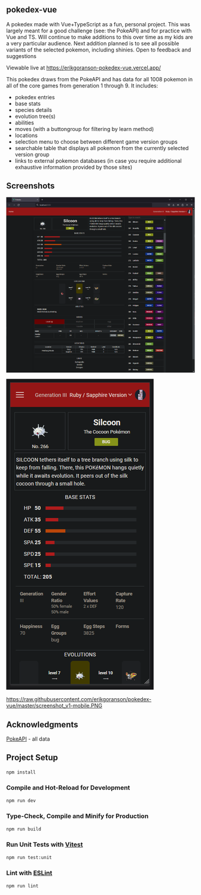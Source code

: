 ## pokedex-vue

A pokedex made with Vue+TypeScript as a fun, personal project. This was largely meant for a good challenge (see: the PokeAPI) and for practice with Vue and TS. Will continue to make additions to this over time as my kids are a very particular audience. Next addition planned is to see all possible variants of the selected pokemon, including shinies. Open to feedback and suggestions

Viewable live at https://erikgoranson-pokedex-vue.vercel.app/

This pokedex draws from the PokeAPI and has data for all 1008 pokemon in all of the core games from generation 1 through 9. It includes:

- pokedex entries
- base stats  
- species details
- evolution tree(s)
- abilities
- moves (with a buttongroup for filtering by learn method)
- locations
- selection menu to choose between different game version groups
- searchable table that displays all pokemon from the currently selected version group
- links to external pokemon databases (in case you require additional exhaustive information provided by those sites)

## Screenshots 

![[pokedex-desktop](https://user-images.githubusercontent.com/54157038/205478600-09fc26b0-a816-40db-9a7e-8b30c9913bac.PNG)](https://raw.githubusercontent.com/erikgoranson/pokedex-vue/master/screenshot_v1.PNG)

![[pokedex-mobile](https://user-images.githubusercontent.com/54157038/205478600-09fc26b0-a816-40db-9a7e-8b30c9913bac.PNG)](https://raw.githubusercontent.com/erikgoranson/pokedex-vue/master/screenshot_v1-mobile.PNG)



https://raw.githubusercontent.com/erikgoranson/pokedex-vue/master/screenshot_v1-mobile.PNG

## Acknowledgments
 
[PokeAPI](https://github.com/PokeAPI/api-data) - all data

## Project Setup

```sh
npm install
```

### Compile and Hot-Reload for Development

```sh
npm run dev
```

### Type-Check, Compile and Minify for Production

```sh
npm run build
```

### Run Unit Tests with [Vitest](https://vitest.dev/)

```sh
npm run test:unit
```

### Lint with [ESLint](https://eslint.org/)

```sh
npm run lint
```
 

 